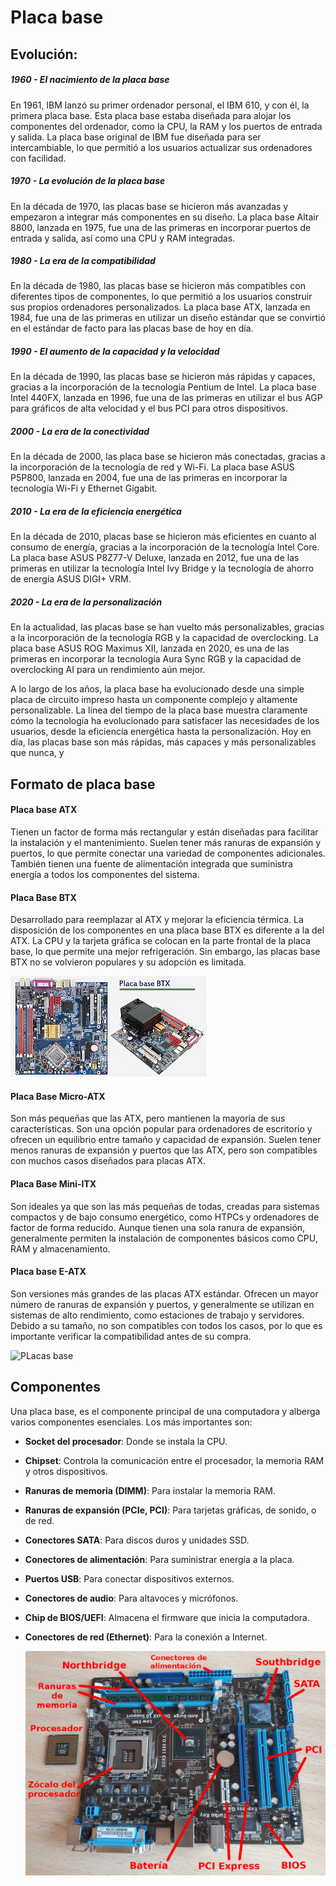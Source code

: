 # Placa base 

## Evolución: 

##### 1960 - El nacimiento de la placa base
En 1961, IBM lanzó su primer ordenador personal, el IBM 610, y con él, la primera placa base. Esta placa base estaba diseñada para alojar los componentes del ordenador, como la CPU, la RAM y los puertos de entrada y salida. La placa base original de IBM fue diseñada para ser intercambiable, lo que permitió a los usuarios actualizar sus ordenadores con facilidad.

##### 1970 - La evolución de la placa base
En la década de 1970, las placas base se hicieron más avanzadas y empezaron a integrar más componentes en su diseño. La placa base Altair 8800, lanzada en 1975, fue una de las primeras en incorporar puertos de entrada y salida, así como una CPU y RAM integradas.

##### 1980 - La era de la compatibilidad
En la década de 1980, las placas base se hicieron más compatibles con diferentes tipos de componentes, lo que permitió a los usuarios construir sus propios ordenadores personalizados. La placa base ATX, lanzada en 1984, fue una de las primeras en utilizar un diseño estándar que se convirtió en el estándar de facto para las placas base de hoy en día.

##### 1990 - El aumento de la capacidad y la velocidad
En la década de 1990, las placas base se hicieron más rápidas y capaces, gracias a la incorporación de la tecnología Pentium de Intel. La placa base Intel 440FX, lanzada en 1996, fue una de las primeras en utilizar el bus AGP para gráficos de alta velocidad y el bus PCI para otros dispositivos.

##### 2000 - La era de la conectividad
En la década de 2000, las placa base se hicieron más conectadas, gracias a la incorporación de la tecnología de red y Wi-Fi. La placa base ASUS P5P800, lanzada en 2004, fue una de las primeras en incorporar la tecnología Wi-Fi y Ethernet Gigabit.

##### 2010 - La era de la eficiencia energética
En la década de 2010, placas base se hicieron más eficientes en cuanto al consumo de energía, gracias a la incorporación de la tecnología Intel Core. La placa base ASUS P8Z77-V Deluxe, lanzada en 2012, fue una de las primeras en utilizar la tecnología Intel Ivy Bridge y la tecnología de ahorro de energía ASUS DIGI+ VRM.

##### 2020 - La era de la personalización
En la actualidad, las placas base se han vuelto más personalizables, gracias a la incorporación de la tecnología RGB y la capacidad de overclocking. La placa base ASUS ROG Maximus XII, lanzada en 2020, es una de las primeras en incorporar la tecnología Aura Sync RGB y la capacidad de overclocking AI para un rendimiento aún mejor.

A lo largo de los años, la placa base ha evolucionado desde una simple placa de circuito impreso hasta un componente complejo y altamente personalizable. La línea del tiempo de la placa base muestra claramente cómo la tecnología ha evolucionado para satisfacer las necesidades de los usuarios, desde la eficiencia energética hasta la personalización. Hoy en día, las placas base son más rápidas, más capaces y más personalizables que nunca, y

## Formato de placa base

#### Placa base ATX
Tienen un factor de forma más rectangular y están diseñadas para facilitar la instalación y el mantenimiento. Suelen tener más ranuras de expansión y puertos, lo que permite conectar una variedad de componentes adicionales. También tienen una fuente de alimentación integrada que suministra energía a todos los componentes del sistema.

#### Placa Base BTX
Desarrollado para reemplazar al ATX y mejorar la eficiencia térmica. La disposición de los componentes en una placa base BTX es diferente a la del ATX. La CPU y la tarjeta gráfica se colocan en la parte frontal de la placa base, lo que permite una mejor refrigeración. Sin embargo, las placas base BTX no se volvieron populares y su adopción es limitada.

 ![BTX](/images/BTX.jpeg)

#### Placa Base Micro-ATX
Son más pequeñas que las ATX, pero mantienen la mayoría de sus características. Son una opción popular para ordenadores de escritorio y ofrecen un equilibrio entre tamaño y capacidad de expansión. Suelen tener menos ranuras de expansión y puertos que las ATX, pero son compatibles con muchos casos diseñados para placas ATX.

#### Placa Base Mini-ITX
Son ideales ya que son las más pequeñas de todas, creadas para sistemas compactos y de bajo consumo energético, como HTPCs y ordenadores de factor de forma reducido. Aunque tienen una sola ranura de expansión, generalmente permiten la instalación de componentes básicos como CPU, RAM y almacenamiento.

#### Placa base E-ATX
Son versiones más grandes de las placas ATX estándar. Ofrecen un mayor número de ranuras de expansión y puertos, y generalmente se utilizan en sistemas de alto rendimiento, como estaciones de trabajo y servidores. Debido a su tamaño, no son compatibles con todos los casos, por lo que es importante verificar la compatibilidad antes de su compra.

  ![PLacas base](/images/placas-base-tamaño.jpg)


## Componentes

Una placa base, es el componente principal de una computadora y alberga varios componentes esenciales. Los más importantes son:

* **Socket del procesador**: Donde se instala la CPU.
* **Chipset**: Controla la comunicación entre el procesador, la memoria RAM y otros dispositivos.
* **Ranuras de memoria (DIMM)**: Para instalar la memoria RAM.
* **Ranuras de expansión (PCIe, PCI)**: Para tarjetas gráficas, de sonido, o de red.
* **Conectores SATA**: Para discos duros y unidades SSD.
* **Conectores de alimentación**: Para suministrar energía a la placa.
* **Puertos USB**: Para conectar dispositivos externos.
* **Conectores de audio**: Para altavoces y micrófonos.
* **Chip de BIOS/UEFI**: Almacena el firmware que inicia la computadora.
* **Conectores de red (Ethernet)**: Para la conexión a Internet.



  ![Componentes](/images/elementos-de-la-placa-base.png)

  

